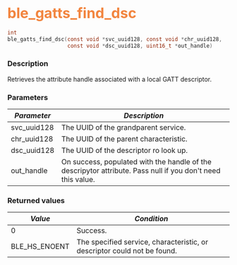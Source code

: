 ## <font color="#F2853F" style="font-size:24pt">ble\_gatts\_find\_dsc</font>

```c
int
ble_gatts_find_dsc(const void *svc_uuid128, const void *chr_uuid128,
                   const void *dsc_uuid128, uint16_t *out_handle)
```

### Description

Retrieves the attribute handle associated with a local GATT descriptor. 

### Parameters

| *Parameter* | *Description* |
|-------------|---------------|
| svc\_uuid128 | The UUID of the grandparent service. |
| chr\_uuid128 | The UUID of the parent characteristic. |
| dsc\_uuid128 | The UUID of the descriptor ro look up. |
| out\_handle | On success, populated with the handle of the descripytor attribute.  Pass null if you don't need this value. |

### Returned values

| *Value* | *Condition* |
|---------|-------------|
| 0 | Success. |
| BLE\_HS\_ENOENT | The specified service, characteristic, or descriptor could not be found. |
